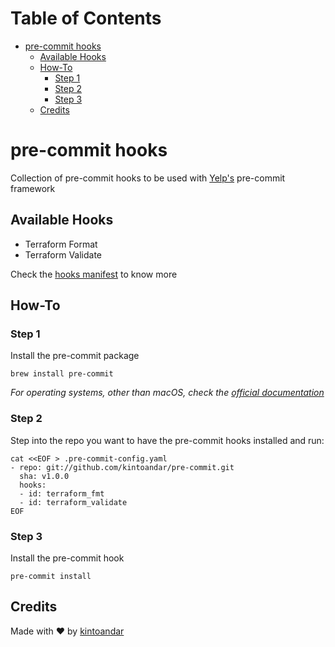 Table of Contents
=================

  * [pre\-commit hooks](#pre-commit-hooks)
    * [Available Hooks](#available-hooks)
    * [How\-To](#how-to)
      * [Step 1](#step-1)
      * [Step 2](#step-2)
      * [Step 3](#step-3)
    * [Credits](#credits)

# pre-commit hooks
Collection of pre-commit hooks to be used with [Yelp's](http://pre-commit.com/) pre-commit framework

## Available Hooks
  * Terraform Format
  * Terraform Validate

Check the [hooks manifest](https://github.com/kintoandar/pre-commit/blob/master/.pre-commit-hooks.yaml) to know more

## How-To
### Step 1
Install the pre-commit package

```shell
brew install pre-commit
```

_For operating systems, other than macOS, check the [official documentation](http://pre-commit.com/#install)_

### Step 2
Step into the repo you want to have the pre-commit hooks installed and run:

```shell
cat <<EOF > .pre-commit-config.yaml
- repo: git://github.com/kintoandar/pre-commit.git
  sha: v1.0.0
  hooks:
  - id: terraform_fmt
  - id: terraform_validate
EOF
```

### Step 3
Install the pre-commit hook

```shell
pre-commit install
```

## Credits
Made with ♥️ by [kintoandar](https://blog.kintoandar.com)

